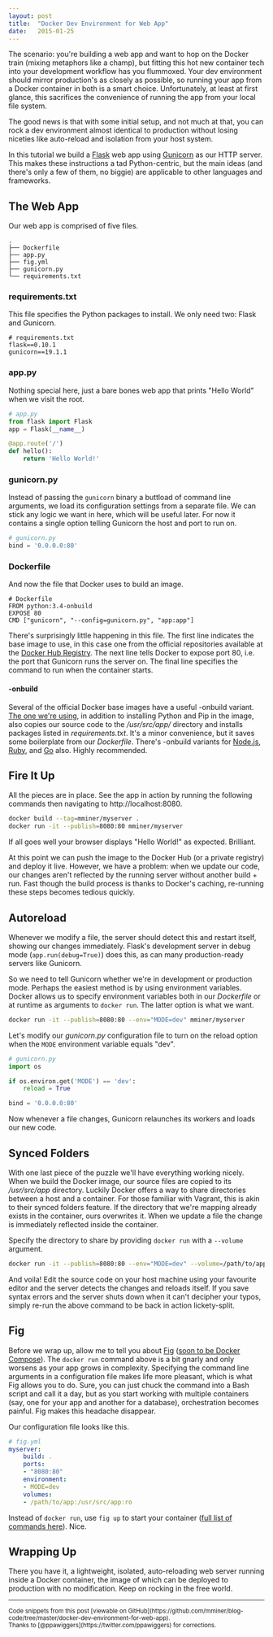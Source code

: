 ```yaml
---
layout: post
title:  "Docker Dev Environment for Web App"
date:   2015-01-25
---
```


The scenario: you're building a web app and want to hop on the Docker train (mixing metaphors like a champ), but fitting this hot new container tech into your development workflow has you flummoxed. Your dev environment should mirror production's as closely as possible, so running your app from a Docker container in both is a smart choice. Unfortunately, at least at first glance, this sacrifices the convenience of running the app from your local file system.

The good news is that with some initial setup, and not much at that, you can rock a dev environment almost identical to production without losing niceties like auto-reload and isolation from your host system.

In this tutorial we build a [Flask](http://flask.pocoo.org) web app using [Gunicorn](http://gunicorn.org) as our HTTP server. This makes these instructions a tad Python-centric, but the main ideas (and there's only a few of them, no biggie) are applicable to other languages and frameworks.


## The Web App

Our web app is comprised of five files.

```
.
├── Dockerfile
├── app.py
├── fig.yml
├── gunicorn.py
└── requirements.txt
```

### requirements.txt

This file specifies the Python packages to install. We only need two: Flask and Gunicorn.

```
# requirements.txt
flask==0.10.1
gunicorn==19.1.1
```

### app.py

Nothing special here, just a bare bones web app that prints "Hello World" when we visit the root.

```python
# app.py
from flask import Flask
app = Flask(__name__)

@app.route('/')
def hello():
    return 'Hello World!'
```

### gunicorn.py

Instead of passing the `gunicorn` binary a buttload of command line arguments, we load its configuration settings from a separate file. We can stick any logic we want in here, which will be useful later. For now it contains a single option telling Gunicorn the host and port to run on.

```python
# gunicorn.py
bind = '0.0.0.0:80'
```

### Dockerfile

And now the file that Docker uses to build an image.

```docker
# Dockerfile
FROM python:3.4-onbuild
EXPOSE 80
CMD ["gunicorn", "--config=gunicorn.py", "app:app"]
```

There's surprisingly little happening in this file. The first line indicates the base image to use, in this case one from the official repositories available at the [Docker Hub Registry](https://registry.hub.docker.com). The next line tells Docker to expose port 80, i.e. the port that Gunicorn runs the server on. The final line specifies the command to run when the container starts.

#### -onbuild

Several of the official Docker base images have a useful -onbuild variant. [The one we're using](https://github.com/docker-library/python/blob/e236058d5c3601af1d38ba27b4fe217c5d678c02/3.4/onbuild/Dockerfile), in addition to installing Python and Pip in the image, also copies our source code to the */usr/src/app/* directory and installs packages listed in *requirements.txt*. It's a minor convenience, but it saves some boilerplate from our *Dockerfile*. There's -onbuild variants for [Node.js](https://registry.hub.docker.com/_/node/), [Ruby](https://registry.hub.docker.com/_/ruby/), and [Go](https://registry.hub.docker.com/_/golang/) also. Highly recommended.


## Fire It Up

All the pieces are in place. See the app in action by running the following commands then navigating to http://localhost:8080.

```bash
docker build --tag=mminer/myserver .
docker run -it --publish=8080:80 mminer/myserver
```

If all goes well your browser displays "Hello World!" as expected. Brilliant.

At this point we can push the image to the Docker Hub (or a private registry) and deploy it live. However, we have a problem: when we update our code, our changes aren't reflected by the running server without another build + run. Fast though the build process is thanks to Docker's caching, re-running these steps becomes tedious quickly.


## Autoreload

Whenever we modify a file, the server should detect this and restart itself, showing our changes immediately. Flask's development server in debug mode (`app.run(debug=True)`) does this, as can many production-ready servers like Gunicorn.

So we need to tell Gunicorn whether we're in development or production mode. Perhaps the easiest method is by using environment variables. Docker allows us to specify environment variables both in our *Dockerfile* or at runtime as arguments to `docker run`. The latter option is what we want.

```bash
docker run -it --publish=8080:80 --env="MODE=dev" mminer/myserver
```

Let's modify our *gunicorn.py* configuration file to turn on the reload option when the `MODE` environment variable equals "dev".

```python
# gunicorn.py
import os

if os.environ.get('MODE') == 'dev':
    reload = True

bind = '0.0.0.0:80'
```

Now whenever a file changes, Gunicorn relaunches its workers and loads our new code.


## Synced Folders

With one last piece of the puzzle we'll have everything working nicely. When we build the Docker image, our source files are copied to its */usr/src/app* directory. Luckily Docker offers a way to share directories between a host and a container. For those familiar with Vagrant, this is akin to their synced folders feature. If the directory that we're mapping already exists in the container, ours overwrites it. When we update a file the change is immediately reflected inside the container.

Specify the directory to share by providing `docker run` with a `--volume` argument.

```bash
docker run -it --publish=8080:80 --env="MODE=dev" --volume=/path/to/app:/usr/src/app:ro mminer/myserver
```

And voila! Edit the source code on your host machine using your favourite editor and the server detects the changes and reloads itself. If you save syntax errors and the server shuts down when it can't decipher your typos, simply re-run the above command to be back in action lickety-split.


## Fig

Before we wrap up, allow me to tell you about [Fig](http://www.fig.sh) ([soon to be Docker Compose](https://github.com/docker/fig/issues/861)). The `docker run` command above is a bit gnarly and only worsens as your app grows in complexity. Specifying the command line arguments in a configuration file makes life more pleasant, which is what Fig allows you to do. Sure, you can just chuck the command into a Bash script and call it a day, but as you start working with multiple containers (say, one for your app and another for a database), orchestration becomes painful. Fig makes this headache disappear.

Our configuration file looks like this.

```yaml
# fig.yml
myserver:
    build: .
    ports:
    - "8080:80"
    environment:
    - MODE=dev
    volumes:
    - /path/to/app:/usr/src/app:ro
```

Instead of `docker run`, use `fig up` to start your container ([full list of commands here](http://www.fig.sh/cli.html)). Nice.


## Wrapping Up

There you have it, a lightweight, isolated, auto-reloading web server running inside a Docker container, the image of which can be deployed to production with no modification. Keep on rocking in the free world.


---

<small>
    Code snippets from this post [viewable on GitHub](https://github.com/mminer/blog-code/tree/master/docker-dev-environment-for-web-app).
    <br>
    Thanks to [@ppawiggers](https://twitter.com/ppawiggers) for corrections.
</small>
